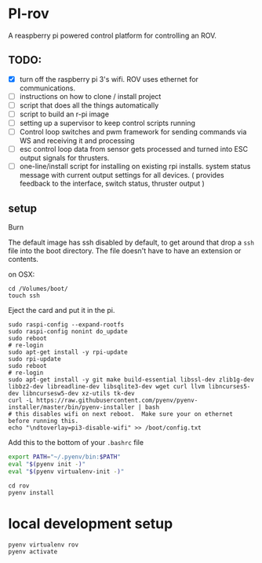 
# PI-rov

A reaspberry pi powered control platform for controlling an ROV.

## TODO:
- [x] turn off the raspberry pi 3's wifi. ROV uses ethernet for communications.
- [ ] instructions on how to clone / install project
- [ ] script that does all the things automatically
- [ ] script to build an r-pi image
- [ ] setting up a supervisor to keep control scripts running
- [ ] Control loop
    switches and pwm framework for sending commands via WS and receiving it and processing
- [ ] esc control loop
    data from sensor gets processed and turned into ESC output signals for thrusters.
- [ ] one-line/install script for installing on existing rpi installs.
system status message with current output settings for all devices. ( provides feedback to the interface, switch status, thruster output )

## setup
Burn

The default image has ssh disabled by default, to get around that drop a `ssh` file into the boot directory.
The file doesn't have to have an extension or contents.

on OSX:
```shell
cd /Volumes/boot/
touch ssh
```

Eject the card and put it in the pi.
```shell
sudo raspi-config --expand-rootfs
sudo raspi-config nonint do_update
sudo reboot
# re-login
sudo apt-get install -y rpi-update
sudo rpi-update
sudo reboot
# re-login
sudo apt-get install -y git make build-essential libssl-dev zlib1g-dev libbz2-dev libreadline-dev libsqlite3-dev wget curl llvm libncurses5-dev libncursesw5-dev xz-utils tk-dev
curl -L https://raw.githubusercontent.com/pyenv/pyenv-installer/master/bin/pyenv-installer | bash
# this disables wifi on next reboot.  Make sure your on ethernet before running this.
echo "\ndtoverlay=pi3-disable-wifi" >> /boot/config.txt
```

Add this to the bottom of your `.bashrc` file
```bash
export PATH="~/.pyenv/bin:$PATH"
eval "$(pyenv init -)"
eval "$(pyenv virtualenv-init -)"
```

<!-- TODO: clone down ROV project -->
```shell
cd rov
pyenv install
```


# local development setup

```
pyenv virtualenv rov
pyenv activate
```
